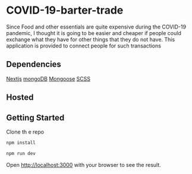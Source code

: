 # COVID-19-barter-trade
Since Food and other essentials are quite expensive during the COVID-19 pandemic, I thought it is going to be easier and cheaper if people could exchange what they have for other things that they do not have. This application is provided to connect people for such transactions

## Dependencies
[Nextjs](https://nextjs.org/)
[mongoDB](https://www.mongodb.com/)
[Mongoose](https://mongoosejs.com/)
[SCSS](https://www.npmjs.com/package/node-sass)

## Hosted


## Getting Started
Clone th e repo

```bash
npm install

npm run dev
```

Open [http://localhost:3000](http://localhost:3000) with your browser to see the result.